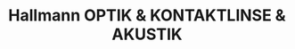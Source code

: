 ---
title: "Hallmann OPTIK & KONTAKTLINSE & AKUSTIK"
url: /kulmbach/hallmann-optik-und-kontaktlinse-und-akustik/
shop: Optiker
---
